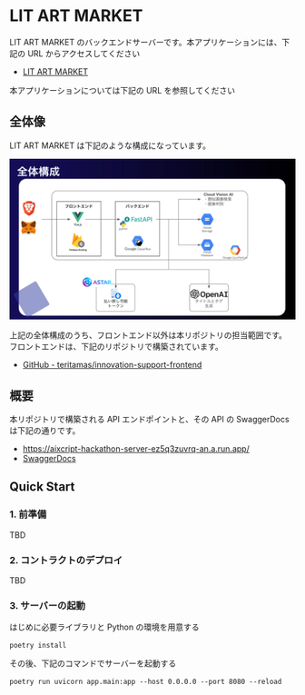 # LIT ART MARKET

LIT ART MARKET のバックエンドサーバーです。本アプリケーションには、下記の URL からアクセスしてください

- [LIT ART MARKET](https://hackathon-sandbox-389814.web.app/mypage)

本アプリケーションについては下記の URL を参照してください

## 全体像

LIT ART MARKET は下記のような構成になっています。

![構成図](./docs/arc.png)

上記の全体構成のうち、フロントエンド以外は本リポジトリの担当範囲です。  
フロントエンドは、下記のリポジトリで構築されています。

- [GitHub - teritamas/innovation-support-frontend](https://github.com/teritamas/innovation-support-frontend)

## 概要

本リポジトリで構築される API エンドポイントと、その API の SwaggerDocs は下記の通りです。

- https://aixcript-hackathon-server-ez5q3zuvrq-an.a.run.app/
- [SwaggerDocs](https://aixcript-hackathon-server-ez5q3zuvrq-an.a.run.app/docs)

## Quick Start

### 1. 前準備

TBD

### 2. コントラクトのデプロイ

TBD

### 3. サーバーの起動

はじめに必要ライブラリと Python の環境を用意する

```sh:
poetry install
```

その後、下記のコマンドでサーバーを起動する

```sh:
poetry run uvicorn app.main:app --host 0.0.0.0 --port 8080 --reload
```
